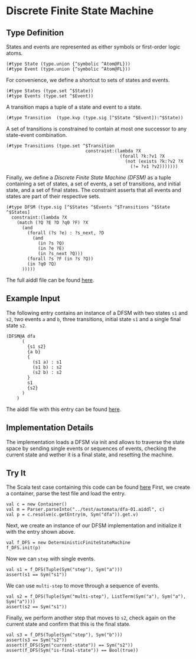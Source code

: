 # Discrete Finite State Machine



## Type Definition

States and events are represented as either symbols or first-order logic atoms.

    (#type State (type.union {^symbolic ^Atom@FL}))
    (#type Event (type.union {^symbolic ^Atom@FL}))
    
For convenience, we define a shortcut to sets of states and events.
    
    (#type States (type.set ^$State))
    (#type Events (type.set ^$Event))
    
A transition maps a tuple of a state and event to a state.
    
    (#type Transition  (type.kvp (type.sig [^$State ^$Event]):^$State))
    
A set of transitions is constrained to contain at most one successor to any state-event combination.

    (#type Transitions (type.set ^$Transition
                                  constraint:(lambda ?X
                                               (forall ?k:?v1 ?X
                                                 (not (exists ?k:?v2 ?X
                                                   (!= ?v1 ?v2)))))))

Finally, we define a *Discrete Finite State Machine (DFSM)* as a tuple
containing a set of states, a set of events, a set of transitions, and initial
state, and a set of final states. The constraint asserts that all events and
states are part of their respective sets.

    (#type DFSM (type.sig [^$States ^$Events ^$Transitions ^$State ^$States]
      constraint:(lambda ?X 
        (match (?Q ?E ?D ?q0 ?F) ?X
          (and
            (forall (?s ?e) : ?s_next, ?D
              (and
                (in ?s ?Q)
                (in ?e ?E)
                (in ?s_next ?Q)))
            (forall ?s ?F (in ?s ?Q))
            (in ?q0 ?Q)
          )))))

The full aiddl file can be found [here](../../aiddl/automata/discrete-finite-state-machine.aiddl).

## Example Input

The following entry contains an instance of a DFSM with two states `s1` and
`s2`, two events `a` and `b`, three transitions, initial state `s1` and a single
final state `s2`.

    (DFSM@A dfa
          (
            {s1 s2}
            {a b}
            {
              (s1 a) : s1
              (s1 b) : s2
              (s2 b) : s2
            }
            s1
            {s2}
          )
        )
        
The aiddl file with this entry can be found [here](../../test/automata/dfa-01.aiddl).

## Implementation Details

The implementation loads a DFSM via init and allows to traverse the state space
by sending single events or sequences of events, checking the current state and
wether it is a final state, and resetting the machine.

## Try It

The Scala test case containing this code can be found [here](../../scala/src/test/scala/automata/AutomataSuite.scala)
First, we create a container, parse the test file and load the entry.

    val c = new Container()
    val m = Parser.parseInto("../test/automata/dfa-01.aiddl", c)
    val p = c.resolve(c.getEntry(m, Sym("dfa")).get.v)
    
Next, we create an instance of our DFSM implementation and initialize it with
the entry shown above.

    val f_DFS = new DeterministicFiniteStateMachine
    f_DFS.init(p)
    
Now we can `step` with single events.

    val s1 = f_DFS(Tuple(Sym("step"), Sym("a")))
    assert(s1 == Sym("s1"))
    
We can use `multi-step` to move through a sequence of events.

    val s2 = f_DFS(Tuple(Sym("multi-step"), ListTerm(Sym("a"), Sym("a"), Sym("a"))))
    assert(s2 == Sym("s1"))
    
Finally, we perform another step that moves to `s2`, check again on the current
state and confirm that this is the final state.

    val s3 = f_DFS(Tuple(Sym("step"), Sym("b")))
    assert(s3 == Sym("s2"))
    assert(f_DFS(Sym("current-state")) == Sym("s2"))
    assert(f_DFS(Sym("is-final-state")) == Bool(true))

